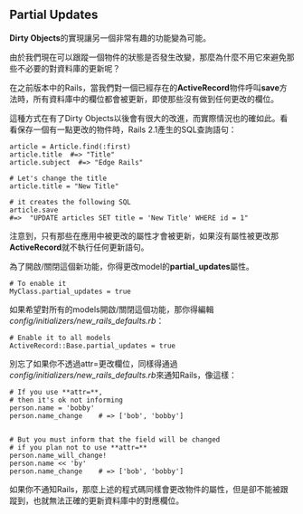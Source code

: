## Partial Updates

**Dirty Objects**的實現讓另一個非常有趣的功能變為可能。

由於我們現在可以跟蹤一個物件的狀態是否發生改變，那麼為什麼不用它來避免那些不必要的對資料庫的更新呢？

在之前版本中的Rails，當我們對一個已經存在的**ActiveRecord**物件呼叫**save**方法時，所有資料庫中的欄位都會被更新，即使那些沒有做到任何更改的欄位。

這種方式在有了Dirty Objects以後會有很大的改進，而實際情況也的確如此。看看保存一個有一點更改的物件時，Rails 2.1產生的SQL查詢語句：

	article = Article.find(:first)
	article.title  #=> "Title"
	article.subject  #=> "Edge Rails"

	# Let's change the title
	article.title = "New Title"

	# it creates the following SQL
	article.save
	#=>  "UPDATE articles SET title = 'New Title' WHERE id = 1"
	
注意到，只有那些在應用中被更改的屬性才會被更新，如果沒有屬性被更改那**ActiveRecord**就不執行任何更新語句。

為了開啟/關閉這個新功能，你得更改model的**partial\_updates**屬性。

	# To enable it
	MyClass.partial_updates = true
         
如果希望對所有的models開啟/關閉這個功能，那你得編輯*config/initializers/new\_rails\_defaults.rb*：

	# Enable it to all models
	ActiveRecord::Base.partial_updates = true
      
別忘了如果你不透過attr=更改欄位，同樣得通過*config/initializers/new\_rails\_defaults.rb*來通知Rails，像這樣：

	# If you use **attr=**, 
	# then it's ok not informing
	person.name = 'bobby'
	person.name_change    # => ['bob', 'bobby']
	
	
	# But you must inform that the field will be changed
	# if you plan not to use **attr=** 
	person.name_will_change!
	person.name << 'by'
	person.name_change    # => ['bob', 'bobby']
         
如果你不通知Rails，那麼上述的程式碼同樣會更改物件的屬性，但是卻不能被跟蹤到，也就無法正確的更新資料庫中的對應欄位。